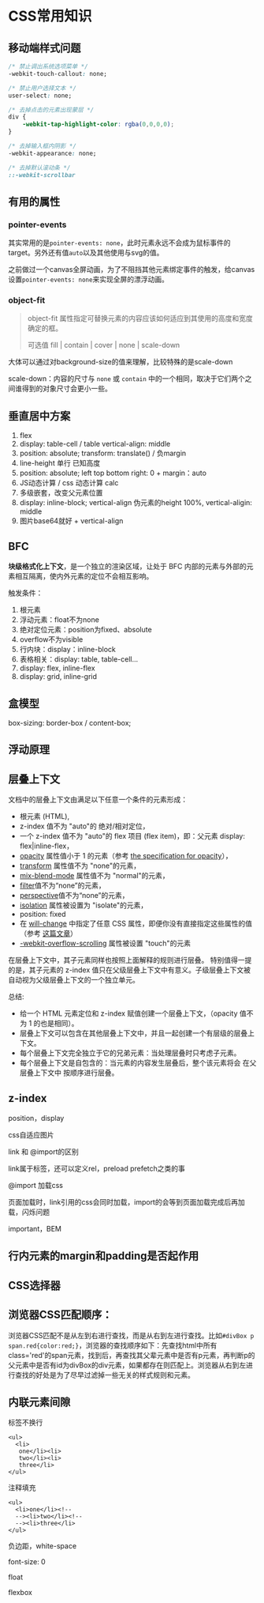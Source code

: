 # CSS常用知识



## 移动端样式问题

```css
/* 禁止调出系统选项菜单 */ 
-webkit-touch-callout: none; 
```

```css
/* 禁止用户选择文本 */
user-select: none;
```

```css
/* 去掉点击的元素出现蒙层 */
div {
    -webkit-tap-highlight-color: rgba(0,0,0,0);
}
```

```css
/* 去掉输入框内阴影 */
-webkit-appearance: none;
```

```css
/* 去掉默认滚动条 */
::-webkit-scrollbar
```

## 有用的属性

### pointer-events

其实常用的是`pointer-events: none`，此时元素永远不会成为鼠标事件的target。另外还有值`auto`以及其他使用与svg的值。

之前做过一个canvas全屏动画，为了不阻挡其他元素绑定事件的触发，给canvas设置`pointer-events: none`来实现全屏的漂浮动画。

### object-fit

> object-fit 属性指定可替换元素的内容应该如何适应到其使用的高度和宽度确定的框。
>
> 可选值 fill | contain | cover | none | scale-down

大体可以通过对background-size的值来理解，比较特殊的是scale-down

scale-down：内容的尺寸与 `none` 或 `contain` 中的一个相同，取决于它们两个之间谁得到的对象尺寸会更小一些。

## 垂直居中方案

1. flex
2. display: table-cell / table  vertical-align: middle
3. position: absolute; transform: translate() / 负margin
4. line-height 单行 已知高度
5. position: absolute; left top bottom right: 0 + margin：auto
6. JS动态计算 / css 动态计算 calc
7. 多级嵌套，改变父元素位置
8. display: inline-block; vertical-align 伪元素的height 100%, vertical-aligin: middle
9. 图片base64就好 + vertical-align

## BFC

**块级格式化上下文**，是一个独立的渲染区域，让处于 BFC 内部的元素与外部的元素相互隔离，使内外元素的定位不会相互影响。

触发条件：

1. 根元素
2. 浮动元素：float不为none
3. 绝对定位元素：position为fixed、absolute
4. overflow不为visible
5. 行内块：display：inline-block
6. 表格相关：display: table, table-cell...
7. display: flex, inline-flex
8. display: grid, inline-grid

## 盒模型

box-sizing: border-box / content-box;

## 浮动原理



## 层叠上下文

文档中的层叠上下文由满足以下任意一个条件的元素形成：

- 根元素 (HTML),
- z-index 值不为 "auto"的 绝对/相对定位，
- 一个 z-index 值不为 "auto"的 flex 项目 (flex item)，即：父元素 display: flex|inline-flex，
- [opacity](https://developer.mozilla.org/zh-CN/docs/Web/CSS/opacity) 属性值小于 1 的元素（参考 [the specification for opacity](http://www.w3.org/TR/css3-color/#transparency)），
- [transform](https://developer.mozilla.org/zh-CN/docs/Web/CSS/transform) 属性值不为 "none"的元素，
- [mix-blend-mode](https://developer.mozilla.org/zh-CN/docs/Web/CSS/mix-blend-mode) 属性值不为 "normal"的元素，
- [filter](https://developer.mozilla.org/zh-CN/docs/Web/CSS/filter)值不为“none”的元素，
- [perspective](https://developer.mozilla.org/zh-CN/docs/Web/CSS/perspective)值不为“none”的元素，
- [isolation](https://developer.mozilla.org/zh-CN/docs/Web/CSS/isolation) 属性被设置为 "isolate"的元素，
- position: fixed
- 在 [will-change](https://developer.mozilla.org/zh-CN/docs/Web/CSS/will-change) 中指定了任意 CSS 属性，即便你没有直接指定这些属性的值（参考 [这篇文章](http://dev.opera.com/articles/css-will-change-property/)）
- [-webkit-overflow-scrolling](https://developer.mozilla.org/zh-CN/docs/Web/CSS/-webkit-overflow-scrolling) 属性被设置 "touch"的元素

在层叠上下文中，其子元素同样也按照上面解释的规则进行层叠。 特别值得一提的是，其子元素的 z-index 值只在父级层叠上下文中有意义。子级层叠上下文被自动视为父级层叠上下文的一个独立单元。

总结:

- 给一个 HTML 元素定位和 z-index 赋值创建一个层叠上下文，（opacity 值不为 1 的也是相同）。
- 层叠上下文可以包含在其他层叠上下文中，并且一起创建一个有层级的层叠上下文。
- 每个层叠上下文完全独立于它的兄弟元素：当处理层叠时只考虑子元素。
- 每个层叠上下文是自包含的：当元素的内容发生层叠后，整个该元素将会 在父层叠上下文中 按顺序进行层叠。

## z-index

position，display

css自适应图片

link 和 @import的区别

link属于标签，还可以定义rel，preload prefetch之类的事

@import 加载css

页面加载时，link引用的css会同时加载，import的会等到页面加载完成后再加载，闪烁问题

important，BEM

## 行内元素的margin和padding是否起作用

## CSS选择器

## 浏览器CSS匹配顺序：

浏览器CSS匹配不是从左到右进行查找，而是从右到左进行查找。比如`#divBox p span.red{color:red;}`，浏览器的查找顺序如下：先查找html中所有class='red'的span元素，找到后，再查找其父辈元素中是否有p元素，再判断p的父元素中是否有id为divBox的div元素，如果都存在则匹配上。浏览器从右到左进行查找的好处是为了尽早过滤掉一些无关的样式规则和元素。

## 内联元素间隙

标签不换行

```
<ul>
  <li>
   one</li><li>
   two</li><li>
   three</li>
</ul>
```

注释填充

```
<ul>
  <li>one</li><!--
  --><li>two</li><!--
  --><li>three</li>
</ul>
```

负边距，white-space

font-size: 0

float

flexbox